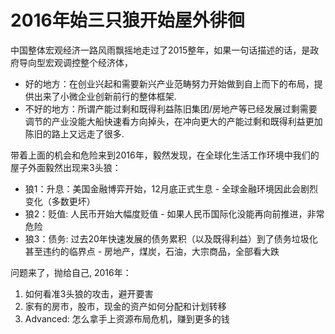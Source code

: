 # 2016年始三只狼开始屋外徘徊

中国整体宏观经济一路风雨飘摇地走过了2015整年，如果一句话描述的话，是政府导向型宏观调控整个经济体，
 - 好的地方：在创业兴起和需要新兴产业范畴努力开始做到自上而下的布局，提供出来了小微企业创新前行的整体框架.
 - 不好的地方：所谓产能过剩和既得利益陈旧集团/房地产等已经发展过剩需要调节的产业没能大船快速看方向掉头，在冲向更大的产能过剩和既得利益更加陈旧的路上又远走了很多.

带着上面的机会和危险来到2016年，毅然发现，在全球化生活工作环境中我们的屋子外面毅然出现来3头狼： 
* 狼1：升息：美国金融博弈开始，12月底正式生息 - 全球金融环境因此会剧烈变化（多数更坏） 
* 狼2：贬值: 人民币开始大幅度贬值 - 如果人民币国际化没能再向前推进，非常危险 
* 狼3：债务: 过去20年快速发展的债务累积（以及既得利益）到了债务垃圾化甚至违约的临界点 - 房地产，煤炭，石油，大宗商品，全部看大跌

问题来了，抛给自己, 2016年： 
1. 如何看准3头狼的攻击，避开要害 
2. 家有的房市，股市，现金的资产如何分配和计划转移 
3. Advanced: 怎么拿手上资源布局危机，赚到更多的钱
